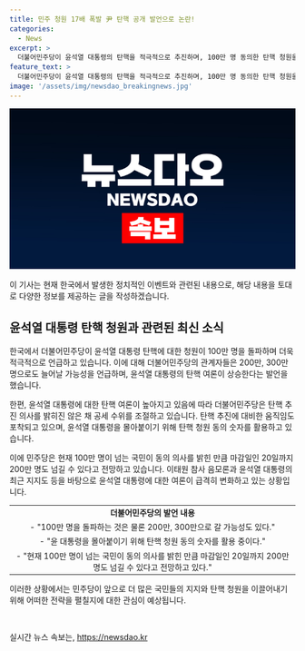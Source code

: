 ```yaml
---
title: 민주 청원 17배 폭발 尹 탄핵 공개 발언으로 논란!
categories:
  - News
excerpt: >
  더불어민주당이 윤석열 대통령의 탄핵을 적극적으로 추진하며, 100만 명 동의한 탄핵 청원을 언급했다. 이에 대한 여론이 높아지고 있으며, 200만 명까지 도달할 가능성도 언급되었다. 민주당은 윤 대통령의 최근 지지도와 촛불집회 참석자 수를 비교하여 탄핵을 강력히 주장하고 있으며, 탄핵 추진에 대비한 움직임도 포착되고 있다. 탄핵 청원 글 게시 후 100만 명이 동의했으며, 마감일까지 200만 명을 넘을 것으로 보인다.
feature_text: >
  더불어민주당이 윤석열 대통령의 탄핵을 적극적으로 추진하며, 100만 명 동의한 탄핵 청원을 언급했다. 이에 대한 여론이 높아지고 있으며, 200만 명까지 도달할 가능성도 언급되었다. 민주당은 윤 대통령의 최근 지지도와 촛불집회 참석자 수를 비교하여 탄핵을 강력히 주장하고 있으며, 탄핵 추진에 대비한 움직임도 포착되고 있다. 탄핵 청원 글 게시 후 100만 명이 동의했으며, 마감일까지 200만 명을 넘을 것으로 보인다.
image: '/assets/img/newsdao_breakingnews.jpg'
---
```


<p><img src="/assets/img/newsdao_breakingnews.jpg" alt="ranknews 속보" /></p>

<p>이 기사는 현재 한국에서 발생한 정치적인 이벤트와 관련된 내용으로, 해당 내용을 토대로 다양한 정보를 제공하는 글을 작성하겠습니다.</p>

<h2 data-ke-size="size26">윤석열 대통령 탄핵 청원과 관련된 최신 소식</h2>

<p>한국에서 더불어민주당이 윤석열 대통령 탄핵에 대한 청원이 100만 명을 돌파하며 더욱 적극적으로 언급하고 있습니다. 이에 대해 더불어민주당의 관계자들은 200만, 300만 명으로도 늘어날 가능성을 언급하며, 윤석열 대통령의 탄핵 여론이 상승한다는 발언을 했습니다.</p>

<p>한편, 윤석열 대통령에 대한 탄핵 여론이 높아지고 있음에 따라 더불어민주당은 탄핵 추진 의사를 밝히진 않은 채 공세 수위를 조절하고 있습니다. 탄핵 추진에 대비한 움직임도 포착되고 있으며, 윤석열 대통령을 몰아붙이기 위해 탄핵 청원 동의 숫자를 활용하고 있습니다.</p>

<p>이에 민주당은 현재 100만 명이 넘는 국민이 동의 의사를 밝힌 만큼 마감일인 20일까지 200만 명도 넘길 수 있다고 전망하고 있습니다. 이태원 참사 음모론과 윤석열 대통령의 최근 지지도 등을 바탕으로 윤석열 대통령에 대한 여론이 급격히 변화하고 있는 상황입니다.</p>

<table>
  <tr>
    <td style="text-align: center; height: 17px;"><b>더불어민주당의 발언 내용</b></td>
  </tr>
  <tr>
    <td style="text-align: center; height: 17px;">- "100만 명을 돌파하는 것은 물론 200만, 300만으로 갈 가능성도 있다."</td>
  </tr>
  <tr>
    <td style="text-align: center; height: 17px;">- "윤 대통령을 몰아붙이기 위해 탄핵 청원 동의 숫자를 활용 중이다."</td>
  </tr>
  <tr>
    <td style="text-align: center; height: 17px;">- "현재 100만 명이 넘는 국민이 동의 의사를 밝힌 만큼 마감일인 20일까지 200만 명도 넘길 수 있다고 전망하고 있다."</td>
  </tr>
</table>

<p>이러한 상황에서는 민주당이 앞으로 더 많은 국민들의 지지와 탄핵 청원을 이끌어내기 위해 어떠한 전략을 펼칠지에 대한 관심이 예상됩니다.</p>

<p data-ke-size="size16">&nbsp;</p>
실시간 뉴스 속보는, <a href="https://newsdao.kr" rel="dofollow">https://newsdao.kr</a>


